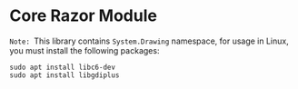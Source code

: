 # Core Razor Module

`Note: `This library contains `System.Drawing` namespace, for usage in Linux, you must install the following packages:

```shell
sudo apt install libc6-dev 
sudo apt install libgdiplus
```
